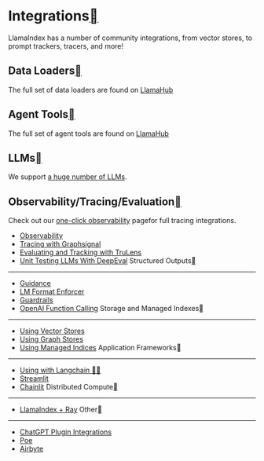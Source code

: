 Integrations[](#integrations "Permalink to this heading")
==========================================================

LlamaIndex has a number of community integrations, from vector stores, to prompt trackers, tracers, and more!

Data Loaders[](#data-loaders "Permalink to this heading")
----------------------------------------------------------

The full set of data loaders are found on [LlamaHub](https://llamahub.ai/)

Agent Tools[](#agent-tools "Permalink to this heading")
--------------------------------------------------------

The full set of agent tools are found on [LlamaHub](https://llamahub.ai/)

LLMs[](#llms "Permalink to this heading")
------------------------------------------

We support [a huge number of LLMs](../module_guides/models/llms/modules.html).

Observability/Tracing/Evaluation[](#observability-tracing-evaluation "Permalink to this heading")
--------------------------------------------------------------------------------------------------

Check out our [one-click observability](../module_guides/observability/observability.html) pagefor full tracing integrations.

* [Observability](../module_guides/observability/observability.html)
* [Tracing with Graphsignal](integrations/graphsignal.html)
* [Evaluating and Tracking with TruLens](integrations/trulens.html)
* [Unit Testing LLMs With DeepEval](integrations/deepeval.html)
Structured Outputs[](#structured-outputs "Permalink to this heading")
----------------------------------------------------------------------

* [Guidance](integrations/guidance.html)
* [LM Format Enforcer](integrations/lmformatenforcer.html)
* [Guardrails](../examples/output_parsing/GuardrailsDemo.html)
* [OpenAI Function Calling](../examples/output_parsing/openai_pydantic_program.html)
Storage and Managed Indexes[](#storage-and-managed-indexes "Permalink to this heading")
----------------------------------------------------------------------------------------

* [Using Vector Stores](integrations/vector_stores.html)
* [Using Graph Stores](integrations/graph_stores.html)
* [Using Managed Indices](integrations/managed_indices.html)
Application Frameworks[](#application-frameworks "Permalink to this heading")
------------------------------------------------------------------------------

* [Using with Langchain 🦜🔗](integrations/using_with_langchain.html)
* [Streamlit](https://blog.streamlit.io/build-a-chatbot-with-custom-data-sources-powered-by-llamaindex/)
* [Chainlit](https://docs.chainlit.io/integrations/llama-index)
Distributed Compute[](#distributed-compute "Permalink to this heading")
------------------------------------------------------------------------

* [LlamaIndex + Ray](https://www.anyscale.com/blog/build-and-scale-a-powerful-query-engine-with-llamaindex-ray)
Other[](#other "Permalink to this heading")
--------------------------------------------

* [ChatGPT Plugin Integrations](integrations/chatgpt_plugins.html)
* [Poe](https://github.com/poe-platform/poe-protocol/tree/main/llama_poe)
* [Airbyte](https://airbyte.com/tutorials/airbyte-and-llamaindex-elt-and-chat-with-your-data-warehouse-without-writing-sql)
